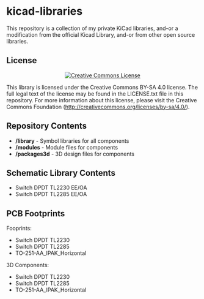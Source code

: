 # kicad-libraries

This repository is a collection of my private KiCad libraries, and-or a modification from the official
Kicad Library, and-or from other open source libraries.

## License

<div align="center"><a rel="license" href="http://creativecommons.org/licenses/by-sa/4.0/"><img alt="Creative Commons License" style="border-width:0" src="https://i.creativecommons.org/l/by-sa/4.0/88x31.png" /></a><br /></div>

This library is licensed under the Creative Commons BY-SA 4.0 license. The full legal text of the license may be found in the LICENSE.txt file in this repository. For more information about this license, please visit 
the Creative Commons Foundation (http://creativecommons.org/licenses/by-sa/4.0/).

## Repository Contents

* **/library** - Symbol libraries for all components 
* **/modules** - Module files for components
* **/packages3d** - 3D design files for components

## Schematic Library Contents

 * Switch DPDT TL2230 EE/OA
 * Switch DPDT TL2285 EE/OA

## PCB Footprints

Fooprints:

 * Switch DPDT TL2230
 * Switch DPDT TL2285
 * TO-251-AA_IPAK_Horizontal

3D Components:

 * Switch DPDT TL2230
 * Switch DPDT TL2285
 * TO-251-AA_IPAK_Horizontal
